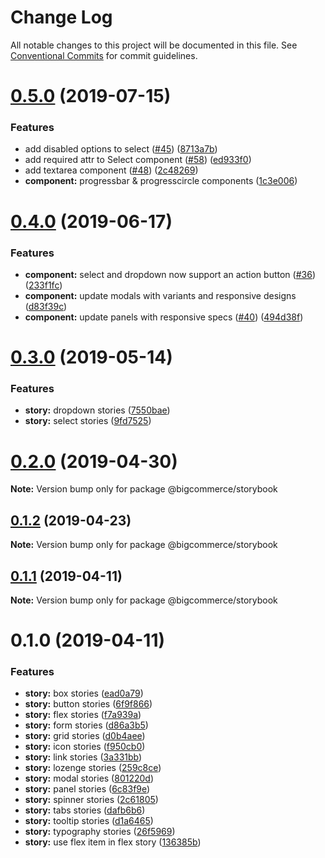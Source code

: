 # Change Log

All notable changes to this project will be documented in this file.
See [Conventional Commits](https://conventionalcommits.org) for commit guidelines.

# [0.5.0](https://github.com/deini/big-design/compare/@bigcommerce/storybook@0.4.0...@bigcommerce/storybook@0.5.0) (2019-07-15)


### Features

* add disabled options to select ([#45](https://github.com/deini/big-design/issues/45)) ([8713a7b](https://github.com/deini/big-design/commit/8713a7b))
* add required attr to Select component ([#58](https://github.com/deini/big-design/issues/58)) ([ed933f0](https://github.com/deini/big-design/commit/ed933f0))
* add textarea component ([#48](https://github.com/deini/big-design/issues/48)) ([2c48269](https://github.com/deini/big-design/commit/2c48269))
* **component:** progressbar & progresscircle components ([1c3e006](https://github.com/deini/big-design/commit/1c3e006))





# [0.4.0](https://github.com/deini/big-design/compare/@bigcommerce/storybook@0.3.0...@bigcommerce/storybook@0.4.0) (2019-06-17)


### Features

* **component:** select and dropdown now support an action button ([#36](https://github.com/deini/big-design/issues/36)) ([233f1fc](https://github.com/deini/big-design/commit/233f1fc))
* **component:** update modals with variants and responsive designs ([d83f39c](https://github.com/deini/big-design/commit/d83f39c))
* **component:** update panels with responsive specs ([#40](https://github.com/deini/big-design/issues/40)) ([494d38f](https://github.com/deini/big-design/commit/494d38f))





# [0.3.0](https://github.com/deini/big-design/compare/@bigcommerce/storybook@0.2.0...@bigcommerce/storybook@0.3.0) (2019-05-14)


### Features

* **story:** dropdown stories ([7550bae](https://github.com/deini/big-design/commit/7550bae))
* **story:** select stories ([9fd7525](https://github.com/deini/big-design/commit/9fd7525))





# [0.2.0](https://github.com/deini/big-design/compare/@bigcommerce/storybook@0.1.2...@bigcommerce/storybook@0.2.0) (2019-04-30)

**Note:** Version bump only for package @bigcommerce/storybook





## [0.1.2](https://github.com/deini/big-design/compare/@bigcommerce/storybook@0.1.1...@bigcommerce/storybook@0.1.2) (2019-04-23)

**Note:** Version bump only for package @bigcommerce/storybook





## [0.1.1](https://github.com/deini/big-design/compare/@bigcommerce/storybook@0.1.0...@bigcommerce/storybook@0.1.1) (2019-04-11)

**Note:** Version bump only for package @bigcommerce/storybook





# 0.1.0 (2019-04-11)


### Features

* **story:** box stories ([ead0a79](https://github.com/deini/big-design/commit/ead0a79))
* **story:** button stories ([6f9f866](https://github.com/deini/big-design/commit/6f9f866))
* **story:** flex stories ([f7a939a](https://github.com/deini/big-design/commit/f7a939a))
* **story:** form stories ([d86a3b5](https://github.com/deini/big-design/commit/d86a3b5))
* **story:** grid stories ([d0b4aee](https://github.com/deini/big-design/commit/d0b4aee))
* **story:** icon stories ([f950cb0](https://github.com/deini/big-design/commit/f950cb0))
* **story:** link stories ([3a331bb](https://github.com/deini/big-design/commit/3a331bb))
* **story:** lozenge stories ([259c8ce](https://github.com/deini/big-design/commit/259c8ce))
* **story:** modal stories ([801220d](https://github.com/deini/big-design/commit/801220d))
* **story:** panel stories ([6c83f9e](https://github.com/deini/big-design/commit/6c83f9e))
* **story:** spinner stories ([2c61805](https://github.com/deini/big-design/commit/2c61805))
* **story:** tabs stories ([dafb6b6](https://github.com/deini/big-design/commit/dafb6b6))
* **story:** tooltip stories ([d1a6465](https://github.com/deini/big-design/commit/d1a6465))
* **story:** typography stories ([26f5969](https://github.com/deini/big-design/commit/26f5969))
* **story:** use flex item in flex story ([136385b](https://github.com/deini/big-design/commit/136385b))
